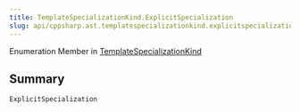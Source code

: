 ```yaml
---
title: TemplateSpecializationKind.ExplicitSpecialization
slug: api/cppsharp.ast.templatespecializationkind.explicitspecialization
---
```

Enumeration Member in [TemplateSpecializationKind](/api/cppsharp/ast/templatespecializationkind)

## Summary



```csharp
ExplicitSpecialization
```

